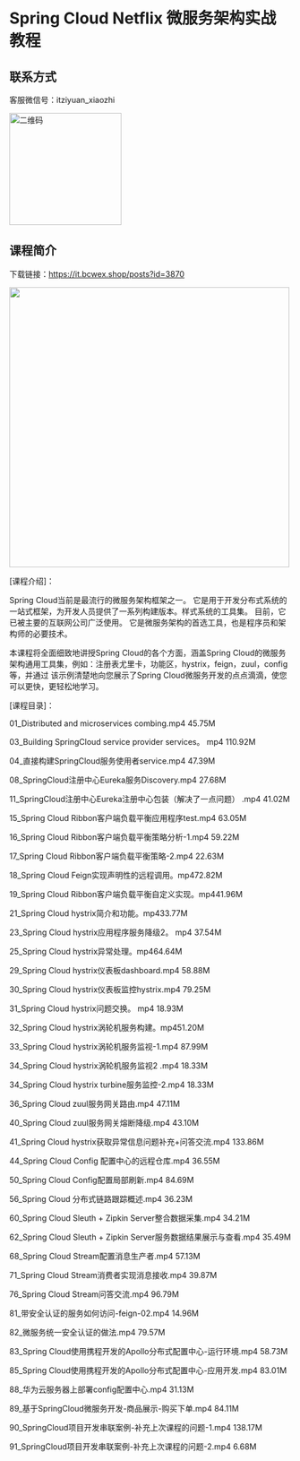 # Spring Cloud Netflix 微服务架构实战教程

## 联系方式

客服微信号：itziyuan_xiaozhi

<img src="https://ziyuanyun.oss-cn-guangzhou.aliyuncs.com/common/20240614073449/666b82192834a.jpg" width="200" height="200" alt="二维码">

## 课程简介

下载链接：https://it.bcwex.shop/posts?id=3870

<img src="https://ziyuanyun.oss-cn-guangzhou.aliyuncs.com/yun/20240515185402/6644944a06bb1.jpg" width="500" alt="">

  [课程介绍]：

 Spring Cloud当前是最流行的微服务架构框架之一。 它是用于开发分布式系统的一站式框架，为开发人员提供了一系列构建版本。样式系统的工具集。 目前，它已被主要的互联网公司广泛使用。 它是微服务架构的首选工具，也是程序员和架构师的必要技术。

 本课程将全面细致地讲授Spring Cloud的各个方面，涵盖Spring Cloud的微服务架构通用工具集，例如：注册表尤里卡，功能区，hystrix，feign，zuul，config等，并通过 该示例清楚地向您展示了Spring Cloud微服务开发的点点滴滴，使您可以更快，更轻松地学习。

 

 [课程目录]：

 01_Distributed and microservices combing.mp4 45.75M

 03_Building SpringCloud service provider services。 mp4 110.92M

 04_直接构建SpringCloud服务使用者service.mp4 47.39M

 08_SpringCloud注册中心Eureka服务Discovery.mp4 27.68M

 11_SpringCloud注册中心Eureka注册中心包装（解决了一点问题） .mp4 41.02M

 15_Spring Cloud Ribbon客户端负载平衡应用程序test.mp4 63.05M

 16_Spring Cloud Ribbon客户端负载平衡策略分析-1.mp4 59.22M

 17_Spring Cloud Ribbon客户端负载平衡策略-2.mp4 22.63M

 18_Spring Cloud Feign实现声明性的远程调用。mp472.82M

 19_Spring Cloud Ribbon客户端负载平衡自定义实现。mp441.96M

 21_Spring Cloud hystrix简介和功能。mp433.77M

 23_Spring Cloud hystrix应用程序服务降级2。 mp4 37.54M

 25_Spring Cloud hystrix异常处理。mp464.64M

 29_Spring Cloud hystrix仪表板dashboard.mp4 58.88M

 30_Spring Cloud hystrix仪表板监控hystrix.mp4 79.25M

 31_Spring Cloud hystrix问题交换。 mp4 18.93M

 32_Spring Cloud hystrix涡轮机服务构建。mp451.20M

 33_Spring Cloud hystrix涡轮机服务监视-1.mp4 87.99M

 34_Spring Cloud hystrix涡轮机服务监视2 .mp4 18.33M

 34_Spring Cloud hystrix turbine服务监控-2.mp4 18.33M

 36_Spring Cloud zuul服务网关路由.mp4 47.11M

 40_Spring Cloud zuul服务网关熔断降级.mp4 43.10M

 41_Spring Cloud hystrix获取异常信息问题补充+问答交流.mp4 133.86M

 44_Spring Cloud Config 配置中心的远程仓库.mp4 36.55M

 50_Spring Cloud Config配置局部刷新.mp4 84.69M

 56_Spring Cloud 分布式链路跟踪概述.mp4 36.23M

 60_Spring Cloud Sleuth + Zipkin Server整合数据采集.mp4 34.21M

 62_Spring Cloud Sleuth + Zipkin Server服务数据结果展示与查看.mp4 35.49M

 68_Spring Cloud Stream配置消息生产者.mp4 57.13M

 71_Spring Cloud Stream消费者实现消息接收.mp4 39.87M

 76_Spring Cloud Stream问答交流.mp4 96.79M

 81_带安全认证的服务如何访问-feign-02.mp4 14.96M

 82_微服务统一安全认证的做法.mp4 79.57M

 83_Spring Cloud使用携程开发的Apollo分布式配置中心-运行环境.mp4 58.73M

 85_Spring Cloud使用携程开发的Apollo分布式配置中心-应用开发.mp4 83.01M

 88_华为云服务器上部署config配置中心.mp4 31.13M

 89_基于SpringCloud微服务开发-商品展示-购买下单.mp4 84.11M

 90_SpringCloud项目开发串联案例-补充上次课程的问题-1.mp4 138.17M

 91_SpringCloud项目开发串联案例-补充上次课程的问题-2.mp4 6.68M

  
